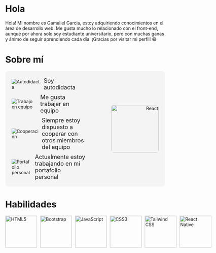 # Hola <Desarrolladores/>

Hola! Mi nombre es Gamaliel Garcia, estoy adquiriendo conocimientos en el área de desarrollo web. Me gusta mucho lo relacionado con el front-end, aunque por ahora solo soy estudiante universitario, pero con muchas ganas y ánimo de seguir aprendiendo cada día. ¡Gracias por visitar mi perfil! 😄

# Sobre mí

<div style="display: flex; align-items: center; justify-content: space-between; padding: 20px; background-color: #f4f4f4; border-radius: 10px;">
  <div style="flex: 1;">
    <ul style="list-style-type: none; padding: 0; margin: 0;">
      <li style="display: flex; align-items: center; margin-bottom: 10px;">
        <img src="https://img.icons8.com/color/24/000000/book.png" alt="Autodidacta" style="margin-right: 10px; vertical-align: middle; margin-top: 2px;"> 
        <span style="font-size: 18px;">Soy autodidacta</span>
      </li>
      <li style="display: flex; align-items: center; margin-bottom: 10px;">
        <img src="https://img.icons8.com/color/24/000000/teamwork.png" alt="Trabajo en equipo" style="margin-right: 10px; vertical-align: middle; margin-top: 2px;"> 
        <span style="font-size: 18px;">Me gusta trabajar en equipo</span>
      </li>
      <li style="display: flex; align-items: center; margin-bottom: 10px;">
        <img src="https://img.icons8.com/color/24/000000/handshake.png" alt="Cooperación" style="margin-right: 10px; vertical-align: middle; margin-top: 2px;"> 
        <span style="font-size: 18px;">Siempre estoy dispuesto a cooperar con otros miembros del equipo</span>
      </li>
      <li style="display: flex; align-items: center;">
        <img src="https://img.icons8.com/color/24/000000/telescope.png" alt="Portafolio personal" style="margin-right: 10px; vertical-align: middle; margin-top: 2px;"> 
        <span style="font-size: 18px;">Actualmente estoy trabajando en mi portafolio personal</span>
      </li>
    </ul>
  </div>
  <div style="flex: 1; text-align: right;">
    <img src="https://upload.wikimedia.org/wikipedia/commons/a/a7/React-icon.svg" alt="React" width="150" style="border-radius: 8px;">
  </div>
</div>



# Habilidades

<div style="display: flex; align-items: center;">
  <!-- HTML5 -->
  <img src="https://upload.wikimedia.org/wikipedia/commons/6/61/HTML5_logo_and_wordmark.svg" alt="HTML5" width="100" height="100" style="object-fit: contain; margin-right: 10px;">
  
  <!-- Bootstrap -->
  <img src="https://upload.wikimedia.org/wikipedia/commons/b/b2/Bootstrap_logo.svg" alt="Bootstrap" width="100" height="100" style="object-fit: contain; margin-right: 10px;">
  
  <!-- JavaScript -->
  <img src="https://upload.wikimedia.org/wikipedia/commons/6/6a/JavaScript-logo.png" alt="JavaScript" width="100" height="100" style="object-fit: contain; margin-right: 10px;">
  
  <!-- CSS3 -->
  <img src="https://upload.wikimedia.org/wikipedia/commons/d/d5/CSS3_logo_and_wordmark.svg" alt="CSS3" width="100" height="100" style="object-fit: contain; margin-right: 10px;">
  
  <!-- Tailwind CSS -->
  <img src="https://upload.wikimedia.org/wikipedia/commons/d/d5/Tailwind_CSS_Logo.svg" alt="Tailwind CSS" width="100" height="100" style="object-fit: contain; margin-right: 10px;">
  
  <!-- React Native -->
  <img src="https://upload.wikimedia.org/wikipedia/commons/a/a7/React-icon.svg" alt="React Native" width="100" height="100" style="object-fit: contain; margin-right: 10px;">
</div>


